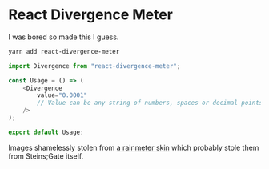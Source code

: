 # React Divergence Meter

I was bored so made this I guess.

```bash
yarn add react-divergence-meter
```

```js
import Divergence from "react-divergence-meter";

const Usage = () => (
    <Divergence
        value="0.0001"
        // Value can be any string of numbers, spaces or decimal points
    />
);

export default Usage;
```

Images shamelessly stolen from [a rainmeter skin](https://old.reddit.com/r/steinsgate/comments/3a1kqy/desktop_divergence_meter_clock_rainmeter_skin/) which probably stole them from Steins;Gate itself.
